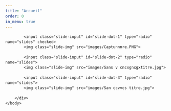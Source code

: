 ```yaml
---
title: "Accueil"
order: 0
in_menu: true
---
```

<!DOCTYPE html>
<html>
    <head>
        <title>Custom Slider</title>
    </head>
    <body>
        <div class="slider-container">
            <div class="menu">
                <label for="slide-dot-1"></label>
                <label for="slide-dot-2"></label>
                <label for="slide-dot-3"></label>
            </div>

            <input class="slide-input" id="slide-dot-1" type="radio" name="slides" checked>
            <img class="slide-img" src="images/Captunnnre.PNG">

            <input class="slide-input" id="slide-dot-2" type="radio" name="slides">
            <img class="slide-img" src="images/Sans v cncxgnxgxtitre.jpg">

            <input class="slide-input" id="slide-dot-3" type="radio" name="slides">
            <img class="slide-img" src="images/San ccvvcs titre.jpg">

        </div>
    </body>
</html> 